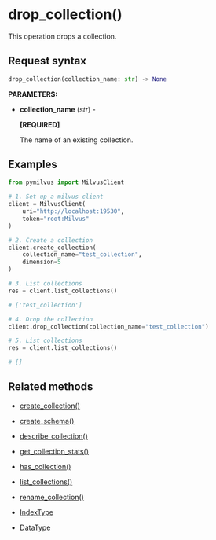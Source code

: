 # drop_collection()

This operation drops a collection.

## Request syntax

```python
drop_collection(collection_name: str) -> None
```

__PARAMETERS:__

- __collection_name__ (_str_) -

    __[REQUIRED]__

    The name of an existing collection.

## Examples

```python
from pymilvus import MilvusClient

# 1. Set up a milvus client
client = MilvusClient(
    uri="http://localhost:19530",
    token="root:Milvus"
)

# 2. Create a collection
client.create_collection(
    collection_name="test_collection",
    dimension=5
)

# 3. List collections
res = client.list_collections() 

# ['test_collection']

# 4. Drop the collection
client.drop_collection(collection_name="test_collection")

# 5. List collections
res = client.list_collections() 

# []
```

## Related methods

- [create_collection()](./create_collection.md)

- [create_schema()](./create_schema.md)

- [describe_collection()](./describe_collection.md)

- [get_collection_stats()](./get_collection_stats.md)

- [has_collection()](./has_collection.md)

- [list_collections()](./list_collections.md)

- [rename_collection()](./rename_collection.md)

- [IndexType](./IndexType.md)

- [DataType](./DataType.md)

